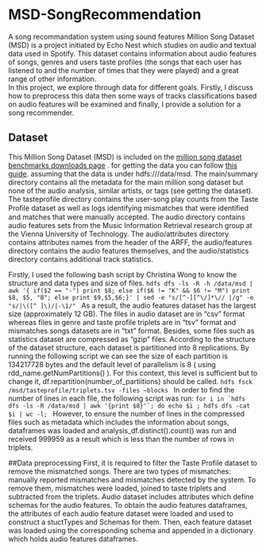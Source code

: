 # MSD-SongRecommendation
A song recommandation system using sound features
Million Song Dataset (MSD) is a project initiated by Echo Nest which studies on audio and textual data used in Spotify. 
This dataset contains information about audio features of songs, genres and users taste profiles (the songs that each user has listened to and the number of times that they were played) and a great range of other information.  
In this project, we explore through data for different goals. Firstly, I discuss how to preprocess this data then some ways of tracks classifications based on audio features will
be examined and finally, I provide a solution for a song recommender.

## Dataset
This Million Song Dataset (MSD) is included on the [million song dataset benchmarks downloads page](http://www.ifs.tuwien.ac.at/mir/msd/download.html) . for getting the data you can follow [this guide](https://labrosa.ee.columbia.edu/millionsong/pages/getting-dataset).
assuming that the data is under hdfs:///data/msd. The main/summary directory contains all the metadata for the main million song dataset but none of the audio analysis, similar artists, or tags (see getting the dataset).
The tasteprofile directory contains the user-song play counts from the Taste Proﬁle dataset as well as logs identifying mismatches that were identiﬁed and matches that were manually accepted.
The audio directory contains audio features sets from the Music Information Retrieval research group at the Vienna University of Technology. The audio/attributes directory contains attributes names from the header of the ARFF, the audio/features directory contains the audio features themselves, and the audio/statistics directory contains additional track statistics.

Firstly, I used the following bash script by Christina Wong to know the structure and data types and size of files.
```hdfs dfs -ls -R -h /data/msd | awk '{ if($2 == "-") print $8; else if($6 != "K" && $6 != "M") print $8, $5, "B"; else print $9,$5,$6;}' | sed -e "s/[^-][^\/]*\// |/g" -e "s/|\([^ ]\)/|-\1/" ```
As a result, the audio features dataset has the largest size (approximately 12 GB). 
The files in audio dataset are in “csv” format whereas files in genre and taste profile triplets are in “tsv” format and mismatches songs datasets are in “txt” format.
Besides, some files such as statistics dataset are compressed as “gzip” files. 
According to the structure of the dataset structure, each dataset is partitioned into 8 replications. By running the following script we can see the size of each partition is 134217728 bytes and the default level of parallelism is 8 ( using rdd_name.getNumPartitions() ).
For this context, this level is sufficient but to change it, df.repartition(number_of_partiitions) should be called. 
```hdfs fsck /msd/tasteprofile/triplets.tsv -files –blocks ```
In order to find the number of lines in each file, the following script was run: 
```for i in `hdfs dfs -ls -R /data/msd | awk '{print $8}'`; do echo $i ; hdfs dfs -cat $i | wc -l; ```
However, to ensure the number of lines in the compressed files such as metadata which includes the information about songs, dataframes was loaded and analysis_df.distinct().count() was run and received 999959 as a result which is less than the number of rows in triplets.

##Data preprocessing
First, it is required to filter the Taste Profile dataset to remove the mismatched songs. There are two types of mismatches: manually reported mismatches and mismatches detected by the system. To remove them, mismatches were loaded, joined to taste triplets and subtracted from the triplets. 
Audio dataset includes attributes which define schemas for the audio features. To obtain the audio features dataframes, the attributes of each audio feature dataset were loaded and used to construct a stuctTypes and Schemas for them. Then, each feature dataset was loaded using the corresponding schema and appended in a dictionary which holds audio features dataframes. 
